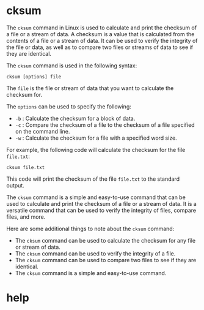 # cksum

The `cksum` command in Linux is used to calculate and print the checksum of a file or a stream of data. A checksum is a value that is calculated from the contents of a file or a stream of data. It can be used to verify the integrity of the file or data, as well as to compare two files or streams of data to see if they are identical.

The `cksum` command is used in the following syntax:

```
cksum [options] file
```

The `file` is the file or stream of data that you want to calculate the checksum for.

The `options` can be used to specify the following:

* `-b` : Calculate the checksum for a block of data.
* `-c` : Compare the checksum of a file to the checksum of a file specified on the command line.
* `-w` : Calculate the checksum for a file with a specified word size.

For example, the following code will calculate the checksum for the file `file.txt`:

```
cksum file.txt
```

This code will print the checksum of the file `file.txt` to the standard output.

The `cksum` command is a simple and easy-to-use command that can be used to calculate and print the checksum of a file or a stream of data. It is a versatile command that can be used to verify the integrity of files, compare files, and more.

Here are some additional things to note about the `cksum` command:

* The `cksum` command can be used to calculate the checksum for any file or stream of data.
* The `cksum` command can be used to verify the integrity of a file.
* The `cksum` command can be used to compare two files to see if they are identical.
* The `cksum` command is a simple and easy-to-use command.




# help 

```

```
